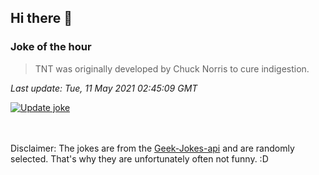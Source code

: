 ## Hi there 👋

### Joke of the hour
<!-- joke -->
>TNT was originally developed by Chuck Norris to cure indigestion.
<!-- /joke -->

*Last update: Tue, 11 May 2021 02:45:09 GMT*

[![Update joke](https://github.com/nclskfm/nclskfm/actions/workflows/joke.yml/badge.svg)](https://github.com/nclskfm/nclskfm/actions/workflows/joke.yml)

<br><br>
Disclaimer: The jokes are from the [Geek-Jokes-api](https://github.com/sameerkumar18/geek-joke-api) and are randomly selected. That's why they are unfortunately often not funny. :D
